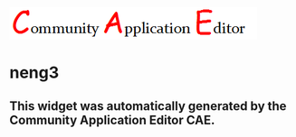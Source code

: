 ![CAE](https://github.com/patricia-cae/frontendComponent-125/blob/gh-pages/img/logo.png)  

neng3
===================


This widget was automatically generated by the Community Application Editor CAE.  
---------------
